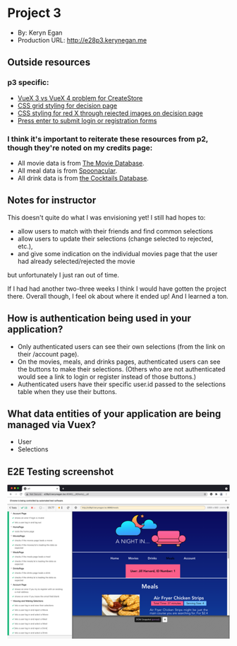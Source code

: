
# Project 3
+ By: Keryn Egan
+ Production URL: <http://e28p3.kerynegan.me>

## Outside resources
### p3 specific:
+ [VueX 3 vs VueX 4 problem for CreateStore](https://stackoverflow.com/questions/64965307/getting-export-createstore-was-not-found-in-vuex-warning)
+ [CSS grid styling for decision page](https://codepen.io/danield770/pen/ERajZr)
+ [CSS styling for red X through rejected images on decision page](https://stackoverflow.com/questions/21956790/css-cross-through-an-element)
+ [Press enter to submit login or registration forms](https://vuejs.org/v2/guide/events.html#Key-Modifiers)

### I think it's important to reiterate these resources from p2, though they're noted on my credits page:
+ All movie data is from [The Movie Database](https://www.themoviedb.org/).
+ All meal data is from [Spoonacular](https://spoonacular.com/).
+ All drink data is from [the Cocktails Database](https://www.thecocktaildb.com/).


## Notes for instructor
This doesn't quite do what I was envisioning yet! I still had hopes to:

+ allow users to match with their friends and find common selections
+ allow users to update their selections (change selected to rejected, etc.),
+ and give some indication on the individual movies page that the user had already selected/rejected the movie

but unfortunately I just ran out of time. 

If I had had another two-three weeks I think I would have gotten the project there. 
Overall though, I feel ok about where it ended up! And I learned a ton.

## How is authentication being used in your application?
+ Only authenticated users can see their own selections (from the link on their /account page).
+ On the movies, meals, and drinks pages, authenticated users can see the buttons to make their selections. (Others who are not authenticated would see a link to login or register instead of those buttons.)
+ Authenticated users have their specific user.id passed to the selections table when they use their buttons.

## What data entities of your application are being managed via Vuex?
+ User
+ Selections

## E2E Testing screenshot
![P3 passing E2E tests](https://raw.githubusercontent.com/kerynegan/e28/6bf4b18fb201fca81cb9bccb2cb8f824b8221022/p3/src/assets/images/Screenshot-e2etest-kerynegan.png)

